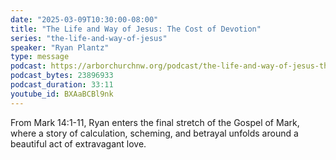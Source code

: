 ```yaml
---
date: "2025-03-09T10:30:00-08:00"
title: "The Life and Way of Jesus: The Cost of Devotion"
series: "the-life-and-way-of-jesus"
speaker: "Ryan Plantz"
type: message
podcast: https://arborchurchnw.org/podcast/the-life-and-way-of-jesus-the-cost-of-devotion.mp3
podcast_bytes: 23896933
podcast_duration: 33:11
youtube_id: BXAaBCBl9nk
---
```

From Mark 14:1-11, Ryan enters the final stretch of the Gospel of Mark, where a story of calculation, scheming, and betrayal unfolds around a beautiful act of extravagant love.

